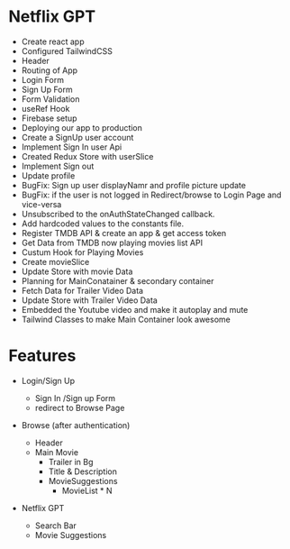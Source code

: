 # Netflix GPT

- Create react app 
- Configured TailwindCSS
- Header
- Routing of App
- Login Form
- Sign Up Form
- Form Validation
- useRef Hook
- Firebase setup
- Deploying our app to production
- Create a SignUp user account
- Implement Sign In user Api
- Created Redux Store with userSlice
- Implement Sign out
- Update profile
- BugFix: Sign up user displayNamr and profile picture update
- BugFix: if the user is not logged in Redirect/browse to Login Page and vice-versa
- Unsubscribed to the onAuthStateChanged callback.
- Add hardcoded values to the constants file.
- Register TMDB API & create an app & get access token
- Get Data from TMDB now playing movies list API
- Custum Hook for Playing Movies
- Create movieSlice 
- Update Store with movie Data
- Planning for MainConatainer & secondary container
- Fetch Data for Trailer Video Data
- Update Store with Trailer Video Data
- Embedded the Youtube video and make it autoplay and mute
- Tailwind Classes to make Main Container look awesome


# Features 
- Login/Sign Up 
    - Sign In /Sign up Form
    - redirect to Browse Page
- Browse (after authentication)
    - Header
    - Main Movie
        - Trailer in Bg
        - Title & Description
        - MovieSuggestions
            - MovieList * N

- Netflix GPT   
    - Search Bar
    - Movie Suggestions